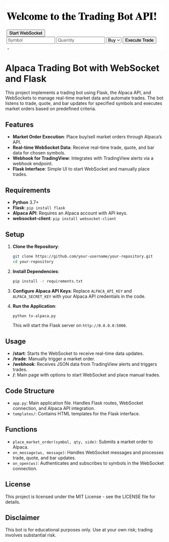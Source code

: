 ![Welcome!](images/welcome.png)


# Alpaca Trading Bot with WebSocket and Flask

This project implements a trading bot using Flask, the Alpaca API, and WebSockets to manage real-time market data and automate trades. The bot listens to trade, quote, and bar updates for specified symbols and executes market orders based on predefined criteria.

## Features
- **Market Order Execution**: Place buy/sell market orders through Alpaca’s API.
- **Real-time WebSocket Data**: Receive real-time trade, quote, and bar data for chosen symbols.
- **Webhook for TradingView**: Integrates with TradingView alerts via a webhook endpoint.
- **Flask Interface**: Simple UI to start WebSocket and manually place trades.

## Requirements
- **Python** 3.7+
- **Flask**: `pip install flask`
- **Alpaca API**: Requires an Alpaca account with API keys.
- **websocket-client**: `pip install websocket-client`

## Setup

1. **Clone the Repository**:
    ```bash
    git clone https://github.com/your-username/your-repository.git
    cd your-repository
    ```

2. **Install Dependencies**:
    ```bash
    pip install -r requirements.txt
    ```

3. **Configure Alpaca API Keys**:
   Replace `ALPACA_API_KEY` and `ALPACA_SECRET_KEY` with your Alpaca API credentials in the code.

4. **Run the Application**:
    ```bash
    python tv-alpaca.py
    ```
    This will start the Flask server on `http://0.0.0.0:5000`.

## Usage

- **/start**: Starts the WebSocket to receive real-time data updates.
- **/trade**: Manually trigger a market order.
- **/webhook**: Receives JSON data from TradingView alerts and triggers trades.
- **/**: Main page with options to start WebSocket and place manual trades.

## Code Structure

- `app.py`: Main application file. Handles Flask routes, WebSocket connection, and Alpaca API integration.
- `templates/`: Contains HTML templates for the Flask interface.

## Functions

- `place_market_order(symbol, qty, side)`: Submits a market order to Alpaca.
- `on_message(ws, message)`: Handles WebSocket messages and processes trade, quote, and bar updates.
- `on_open(ws)`: Authenticates and subscribes to symbols in the WebSocket connection.

## License
This project is licensed under the MIT License - see the LICENSE file for details.

## Disclaimer
This bot is for educational purposes only. Use at your own risk; trading involves substantial risk.
